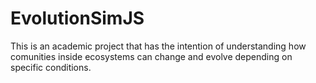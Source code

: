 # EvolutionSimJS

This is an academic project that has the intention of understanding how comunities inside ecosystems can change and evolve depending on specific conditions.

